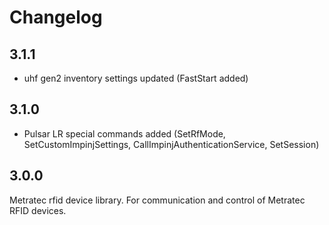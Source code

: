 # Changelog

## 3.1.1

* uhf gen2 inventory settings updated (FastStart added)

## 3.1.0

* Pulsar LR special commands added (SetRfMode, SetCustomImpinjSettings, CallImpinjAuthenticationService, SetSession)

## 3.0.0

Metratec rfid device library. For communication and control of Metratec RFID devices.
